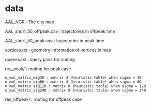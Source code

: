 # data 

AAL_NGR : The city map 

AAL_short_50_offpeak.csv : trajectories in offpeak time 

AAL_short_50_peak.csv : trajectories in peak time

vertices.txt : geometry information of vertices in map 

queries.txt : query pairs for routing 

res_peak/ : routing for peak case 

    u_mul_matrix_sig30 : matrix U (heuristic table) when sigma = 30 
    u_mul_matrix_sig60 : matrix U (heuristic table) when sigma = 60 
    u_mul_matrix_sig120 : matrix U (heuristic table) when sigma = 120 
    u_mul_matrix_sig240 : matrix U (heuristic table) when sigma = 240 

res_offpeak/ : routing for offpeak case 
 
